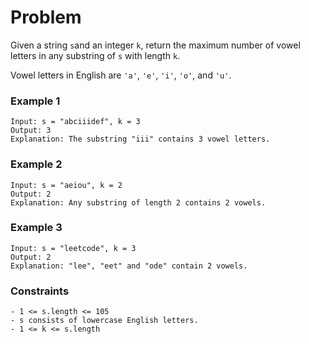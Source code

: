 # Problem

Given a string `s`and an integer `k`, return the maximum number of vowel letters in any substring of `s` with length `k`.

Vowel letters in English are `'a'`, `'e'`, `'i'`, `'o'`, and `'u'`.

### Example 1
```
Input: s = "abciiidef", k = 3
Output: 3
Explanation: The substring "iii" contains 3 vowel letters.
```
### Example 2
```
Input: s = "aeiou", k = 2
Output: 2
Explanation: Any substring of length 2 contains 2 vowels.
```
### Example 3
```
Input: s = "leetcode", k = 3
Output: 2
Explanation: "lee", "eet" and "ode" contain 2 vowels.
```

### Constraints

```
- 1 <= s.length <= 105
- s consists of lowercase English letters.
- 1 <= k <= s.length
```
